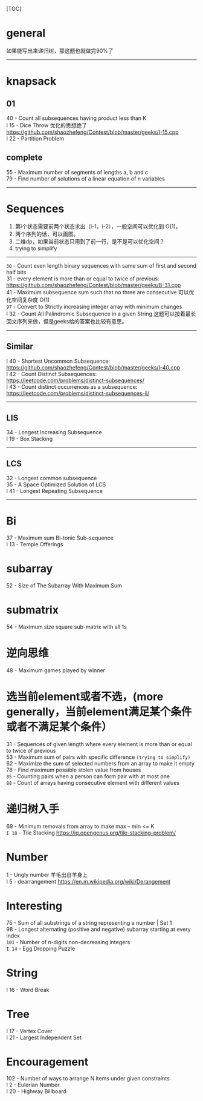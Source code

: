 [TOC]
# general
如果能写出来递归树，那这题也就做完90%了
***
# knapsack
## 01
40 - Count all subsequences having product less than K  
I 15 - Dice Throw 优化的思想绝了 https://github.com/shaozhefeng/Contest/blob/master/geeks/I-15.cpp  
I 22 - Partition Problem
## complete
55 - Maximum number of segments of lengths a, b and c  
79 - Find number of solutions of a linear equation of n variables
***
# Sequences
1. 第i个状态需要前两个状态求出（i-1，i-2），一般空间可以优化到 O(1)。
2. 两个序列的话，可以画图。
3. 二维dp，如果当前状态只用到了前一行，是不是可以优化空间？
4. trying to simplify

***
`30` - Count even length binary sequences with same sum of first and second half bits  
31 - every element is more than or equal to twice of previous: https://github.com/shaozhefeng/Contest/blob/master/geeks/B-31.cpp  
41 - Maximum subsequence sum such that no three are consecutive 可以优化空间复杂度 O(1)  
`97` - Convert to Strictly increasing integer array with minimum changes  
I 32 - Count All Palindromic Subsequence in a given String 这题可以按着最长回文序列来做，但是geeks给的答案也比较有意思。

***
## Similar
I 40 - Shortest Uncommon Subsequence: https://github.com/shaozhefeng/Contest/blob/master/geeks/I-40.cpp  
I 42 - Count Distinct Subsequences: https://leetcode.com/problems/distinct-subsequences/  
I 43 - Count distinct occurrences as a subsequence: https://leetcode.com/problems/distinct-subsequences-ii/
***

## LIS
34 - Longest Increasing Subsequence  
I 19 - Box Stacking
***

## LCS
32 - Longest common subsequence  
35 - A Space Optimized Solution of LCS  
I 41 - Longest Repeating Subsequence  
***

# Bi
37 - Maximum sum Bi-tonic Sub-sequence  
I 13 - Temple Offerings


# subarray
52 - Size of The Subarray With Maximum Sum

# submatrix
54 - Maximum size square sub-matrix with all 1s

# 逆向思维
48 - Maximum games played by winner

# 选当前element或者不选，(more generally，当前element满足某个条件或者不满足某个条件）
31 - Sequences of given length where every element is more than or equal to twice of previous  
53 - Maximum sum of pairs with specific difference `(trying to simplify)`  
62 - Maximize the sum of selected numbers from an array to make it empty  
78 - Find maximum possible stolen value from houses  
`85` - Counting pairs when a person can form pair with at most one  
`88` - Count of arrays having consecutive element with different values  

# 递归树入手
69 - Minimum removals from array to make max – min <= K  
`I 18` - Tile Stacking https://iq.opengenus.org/tile-stacking-problem/

# Number
1 - Ungly number 羊毛出自羊身上  
I 5 - dearrangement https://en.m.wikipedia.org/wiki/Derangement  


# Interesting
75 - Sum of all substrings of a string representing a number | Set 1  
98 - Longest alternating (positive and negative) subarray starting at every index  
`101` - Number of n-digits non-decreasing integers  
`I 14` - Egg Dropping Puzzle

# String
I 16 - Word Break

# Tree
I 17 - Vertex Cover  
I 21 - Largest Independent Set

# Encouragement
102 - Number of ways to arrange N items under given constraints  
I 2 - Eulerian Number  
I 20 - Highway Billboard







